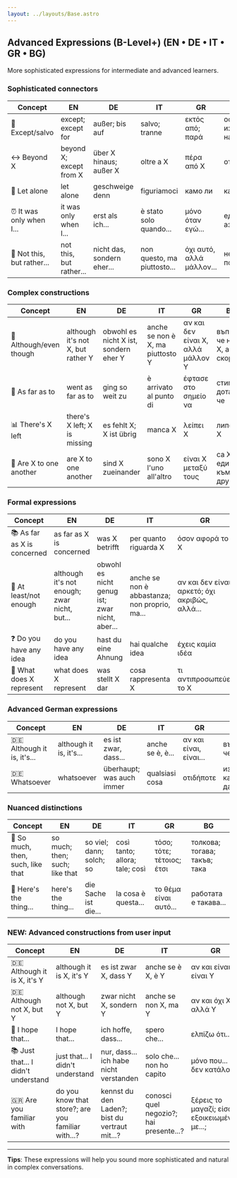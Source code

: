 ```yaml
---
layout: ../layouts/Base.astro
---
```

## Advanced Expressions (B-Level+) (EN • DE • IT • GR • BG)

More sophisticated expressions for intermediate and advanced learners.

### Sophisticated connectors
| Concept | EN | DE | IT | GR | BG |
|---|---|---|---|---|---|
| 🚫 Except/salvo | except; except for | außer; bis auf | salvo; tranne | εκτός από; παρά | освен; с изключение на |
| ↔️ Beyond X | beyond X; except from X | über X hinaus; außer X | oltre a X | πέρα από X | отвъд X |
| 🎯 Let alone | let alone | geschweige denn | figuriamoci | камо ли | камо ли |
| ⏰ It was only when I... | it was only when I... | erst als ich... | è stato solo quando... | μόνο όταν εγώ... | едва когато аз... |
| 🔄 Not this, but rather... | not this, but rather... | nicht das, sondern eher... | non questo, ma piuttosto... | όχι αυτό, αλλά μάλλον... | не това, а по-скоро... |

### Complex constructions
| Concept | EN | DE | IT | GR | BG |
|---|---|---|---|---|---|
| 🤷 Although/even though | although it's not X, but rather Y | obwohl es nicht X ist, sondern eher Y | anche se non è X, ma piuttosto Y | αν και δεν είναι X, αλλά μάλλον Y | въпреки че не е X, а по-скоро Y |
| 🎯 As far as to | went as far as to | ging so weit zu | è arrivato al punto di | έφτασε στο σημείο να | стигна дотам, че |
| 📊 There's X left | there's X left; X is missing | es fehlt X; X ist übrig | manca X | λείπει X | липсва X |
| 🤷 Are X to one another | are X to one another | sind X zueinander | sono X l'uno all'altro | είναι X μεταξύ τους | са X един към друг |

### Formal expressions
| Concept | EN | DE | IT | GR | BG |
|---|---|---|---|---|---|
| 📚 As far as X is concerned | as far as X is concerned | was X betrifft | per quanto riguarda X | όσον αφορά το X | що се отнася до X |
| 🎯 At least/not enough | although it's not enough; zwar nicht, but... | obwohl es nicht genug ist; zwar nicht, aber... | anche se non è abbastanza; non proprio, ma... | αν και δεν είναι αρκετό; όχι ακριβώς, αλλά... | въпреки че не е достатъчно; не точно, но... |
| ❓ Do you have any idea | do you have any idea | hast du eine Ahnung | hai qualche idea | έχεις καμία ιδέα | имаш ли представа |
| 📍 What does X represent | what does X represent | was stellt X dar | cosa rappresenta X | τι αντιπροσωπεύει το X | какво представлява X |

### Advanced German expressions
| Concept | EN | DE | IT | GR | BG |
|---|---|---|---|---|---|
| 🇩🇪 Although it is, it's... | although it is, it's... | es ist zwar, dass... | anche se è, è... | αν και είναι, είναι... | въпреки че е, е... |
| 🇩🇪 Whatsoever | whatsoever | überhaupt; was auch immer | qualsiasi cosa | οτιδήποτε | изобщо какво и да е |

### Nuanced distinctions
| Concept | EN | DE | IT | GR | BG |
|---|---|---|---|---|---|
| 🔄 So much, then, such, like that | so much; then; such; like that | so viel; dann; solch; so | così tanto; allora; tale; così | τόσο; τότε; τέτοιος; έτσι | толкова; тогава; такъв; така |
| 🎯 Here's the thing... | here's the thing... | die Sache ist die... | la cosa è questa... | το θέμα είναι αυτό... | работата е такава... |

### NEW: Advanced constructions from user input
| Concept | EN | DE | IT | GR | BG |
|---|---|---|---|---|---|
| 🇩🇪 Although it is X, it's Y | although it is X, it's Y | es ist zwar X, dass Y | anche se è X, è Y | αν και είναι X, είναι Y | въпреки че е X, е Y |
| 🇩🇪 Although not X, but Y | although not X, but Y | zwar nicht X, sondern Y | anche se non X, ma Y | αν και όχι X, αλλά Y | въпреки че не е X, а Y |
| 🤞 I hope that... | I hope that... | ich hoffe, dass... | spero che... | ελπίζω ότι... | дано да... |
| 📚 Just that... I didn't understand | just that... I didn't understand | nur, dass... ich habe nicht verstanden | solo che... non ho capito | μόνο που... δεν κατάλαβα | само, че... не разбрах |
| 🇬🇷 Are you familiar with | do you know that store?; are you familiar with...? | kennst du den Laden?; bist du vertraut mit...? | conosci quel negozio?; hai presente...? | ξέρεις το μαγαζί; είσαι εξοικειωμένος με...; | познаваш ли този магазин?; запознат ли си с...? |

---
**Tips**: These expressions will help you sound more sophisticated and natural in complex conversations.
